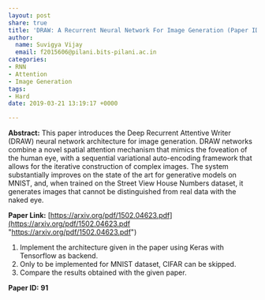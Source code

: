 ```yaml
---
layout: post
share: true
title: 'DRAW: A Recurrent Neural Network For Image Generation (Paper ID: 91)'
author:
  name: Suvigya Vijay
  email: f2015606@pilani.bits-pilani.ac.in
categories:
- RNN
- Attention
- Image Generation
tags:
- Hard
date: 2019-03-21 13:19:17 +0000

---
```

**Abstract:** This paper introduces the Deep Recurrent Attentive Writer (DRAW) neural network architecture for image generation. DRAW networks combine a novel spatial attention mechanism that mimics the foveation of the human eye, with a sequential variational auto-encoding framework that allows for the iterative construction of complex images. The system substantially improves on the state of the art for generative models on MNIST, and, when trained on the Street View House Numbers dataset, it generates images that cannot be distinguished from real data with the naked eye.

**Paper Link:** [https://arxiv.org/pdf/1502.04623.pdf](https://arxiv.org/pdf/1502.04623.pdf "https://arxiv.org/pdf/1502.04623.pdf")

1. Implement the architecture given in the paper using Keras with Tensorflow as backend.
2. Only to be implemented for MNIST dataset, CIFAR can be skipped.
3. Compare the results obtained with the given paper.

**Paper ID:** **91**